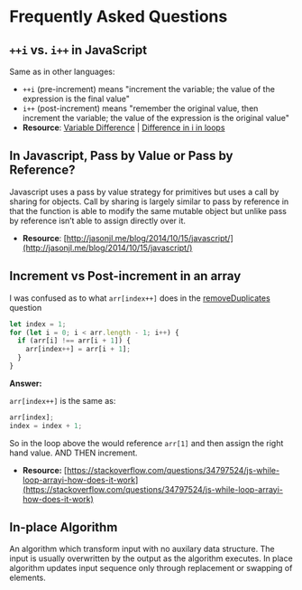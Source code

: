 # Frequently Asked Questions

## `++i` vs. `i++` in JavaScript

Same as in other languages:

* `++i` \(pre-increment\) means "increment the variable; the value of the expression is the final value"
* `i++` \(post-increment\) means "remember the original value, then increment the variable; the value of the expression is the original value"
* **Resource**: [Variable Difference](https://stackoverflow.com/questions/3469885/somevariable-vs-somevariable-in-javascript) \| [Difference in i in loops](https://stackoverflow.com/questions/22084653/is-there-a-difference-between-i-and-i-in-this-loop)

## In Javascript, Pass by Value or Pass by Reference?

Javascript uses a pass by value strategy for primitives but uses a call by sharing for objects. Call by sharing is largely similar to pass by reference in that the function is able to modify the same mutable object but unlike pass by reference isn’t able to assign directly over it.

* **Resource**: [http://jasonjl.me/blog/2014/10/15/javascript/](http://jasonjl.me/blog/2014/10/15/javascript/)

## Increment vs Post-increment in an array

I was confused as to what `arr[index++]` does in the [removeDuplicates](https://github.com/snesjhon/cs/tree/e0121b714018febf2f30465f26b64b2d948011c0/faqs/leetcode/removeDuplicates.js) question

```javascript
let index = 1;
for (let i = 0; i < arr.length - 1; i++) {
  if (arr[i] !== arr[i + 1]) {
    arr[index++] = arr[i + 1];
  }
}
```

**Answer:**

`arr[index++]` is the same as:

```javascript
arr[index];
index = index + 1;
```

So in the loop above the would reference `arr[1]` and then assign the right hand value. AND THEN increment.

* **Resource:** [https://stackoverflow.com/questions/34797524/js-while-loop-arrayi-how-does-it-work](https://stackoverflow.com/questions/34797524/js-while-loop-arrayi-how-does-it-work)

## In-place Algorithm

An algorithm which transform input with no auxilary data structure. The input is usually overwritten by the output as the algorithm executes. In place algorithm updates input sequence only through replacement or swapping of elements.

